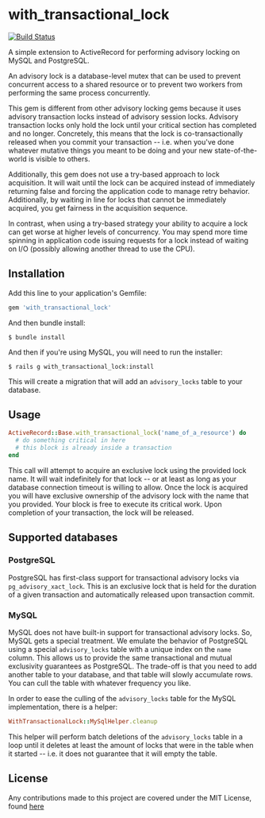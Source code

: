 # with_transactional_lock

[![Build Status](https://travis-ci.com/Betterment/with_transactional_lock.svg?token=6b6DErRMUHX47kEoBZ3t&branch=master)](https://travis-ci.com/Betterment/with_transactional_lock)

A simple extension to ActiveRecord for performing advisory locking on
MySQL and PostgreSQL.

An advisory lock is a database-level mutex that can be used to prevent
concurrent access to a shared resource or to prevent two workers from
performing the same process concurrently.

This gem is different from other advisory locking gems because it
uses advisory transaction locks instead of advisory session locks. 
Advisory transaction locks only hold the lock until your critical 
section has completed and no longer. Concretely, this means that the 
lock is co-transactionally released when you commit your transaction 
-- i.e. when you've done whatever mutative things you meant to be 
doing and your new state-of-the-world is visible to others.

Additionally, this gem does not use a try-based approach to lock
acquisition. It will wait until the lock can be acquired instead of 
immediately returning false and forcing the application code to manage 
retry behavior. Additionally, by waiting in line for locks that cannot 
be immediately acquired, you get fairness in the acquisition sequence.

In contrast, when using a try-based strategy your ability to acquire 
a lock can get worse at higher levels of concurrency. You may spend 
more time spinning in application code issuing requests for a lock
instead of waiting on I/O (possibly allowing another thread to use the
CPU).

## Installation

Add this line to your application's Gemfile:

``` ruby
gem 'with_transactional_lock'
```

And then bundle install:

```
$ bundle install
```

And then if you're using MySQL, you will need to run the installer:

```
$ rails g with_transactional_lock:install
```

This will create a migration that will add an `advisory_locks` table to 
your database.

## Usage

```ruby
ActiveRecord::Base.with_transactional_lock('name_of_a_resource') do
  # do something critical in here
  # this block is already inside a transaction
end
```

This call will attempt to acquire an exclusive lock using the provided 
lock name. It will wait indefinitely for that lock -- or at least as
long as your database connection timeout is willing to allow. Once the
lock is acquired you will have exclusive ownership of the advisory lock
with the name that you provided. Your block is free to execute its
critical work. Upon completion of your transaction, the lock will be 
released.

## Supported databases

### PostgreSQL

PostgreSQL has first-class support for transactional advisory locks via
`pg_advisory_xact_lock`. This is an exclusive lock that is held for the
duration of a given transaction and automatically released upon
transaction commit.

### MySQL

MySQL does not have built-in support for transactional advisory locks.
So, MySQL gets a special treatment. We emulate the behavior of PostgreSQL
using a special `advisory_locks` table with a unique index on the `name`
column. This allows us to provide the same transactional and mutual
exclusivity guarantees as PostgreSQL. The trade-off is that you need to
add another table to your database, and that table will slowly
accumulate rows. You can cull the table with whatever frequency you
like.

In order to ease the culling of the `advisory_locks` table for the MySQL
implementation, there is a helper:

```ruby
WithTransactionalLock::MySqlHelper.cleanup
```

This helper will perform batch deletions of the `advisory_locks` table
in a loop until it deletes at least the amount of locks that were in the
table when it started -- i.e. it does not guarantee that it will empty
the table.

## License

Any contributions made to this project are covered under the MIT License, found [here](LICENSE)
